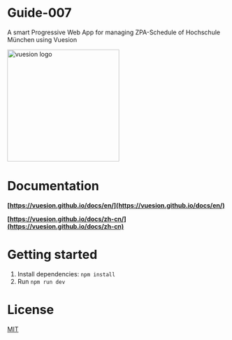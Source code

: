 # Guide-007 

A smart Progressive Web App for managing ZPA-Schedule of Hochschule München using Vuesion

<img width="256px" height="256px" src="https://user-images.githubusercontent.com/1667598/55292014-ea98a800-53e5-11e9-82ca-11ba7bb2bbcd.png" alt="vuesion logo" align="center" />

# Documentation

**[https://vuesion.github.io/docs/en/](https://vuesion.github.io/docs/en/)**

**[https://vuesion.github.io/docs/zh-cn/](https://vuesion.github.io/docs/zh-cn)**

# Getting started

1. Install dependencies: `npm install`
2. Run `npm run dev`

# License

[MIT](http://opensource.org/licenses/MIT)
